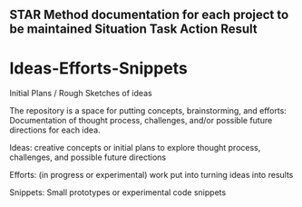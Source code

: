 STAR Method documentation for each project to be maintained
Situation
Task
Action
Result
-----------------------------------------------------------------------------------------------
# Ideas-Efforts-Snippets
Initial Plans / Rough Sketches of ideas

The repository is a space for putting concepts, brainstorming, and efforts:
Documentation of thought process, challenges, and/or possible future directions for each idea.

Ideas: 
creative concepts or initial plans to explore
thought process, challenges, and possible future directions

Efforts: (in progress or experimental)
work put into turning ideas into results

Snippets:
Small prototypes or experimental code snippets



